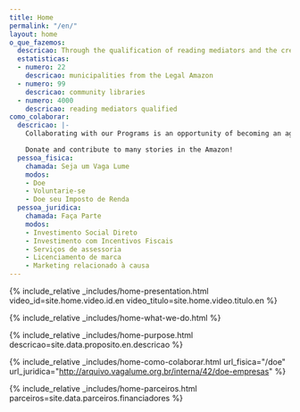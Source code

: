 ```yaml
---
title: Home
permalink: "/en/"
layout: home
o_que_fazemos:
  descricao: Through the qualification of reading mediators and the creation of community libraries for children in the Amazon, we promote cultural interchanges using reading, writing and orality to help shape people more engaged with the transformation of their realities.
  estatisticas:
  - numero: 22
    descricao: municipalities from the Legal Amazon
  - numero: 99
    descricao: community libraries
  - numero: 4000
    descricao: reading mediators qualified
como_colaborar:
  descricao: |-
    Collaborating with our Programs is an opportunity of becoming an agent of social transformation and contributing with the empowerment of rural communities of the Amazon.

    Donate and contribute to many stories in the Amazon!
  pessoa_fisica:
    chamada: Seja um Vaga Lume
    modos:
    - Doe
    - Voluntarie-se
    - Doe seu Imposto de Renda
  pessoa_juridica:
    chamada: Faça Parte
    modos:
    - Investimento Social Direto
    - Investimento com Incentivos Fiscais
    - Serviços de assessoria
    - Licenciamento de marca
    - Marketing relacionado à causa
---
```


{% include_relative _includes/home-presentation.html
  video_id=site.home.video.id.en
  video_titulo=site.home.video.titulo.en %}

{% include_relative _includes/home-what-we-do.html %}

{% include_relative _includes/home-purpose.html
  descricao=site.data.proposito.en.descricao %}


{% include_relative _includes/home-como-colaborar.html
  url_fisica="/doe"
  url_juridica="http://arquivo.vagalume.org.br/interna/42/doe-empresas" %}

{% include_relative _includes/home-parceiros.html
  parceiros=site.data.parceiros.financiadores %}
